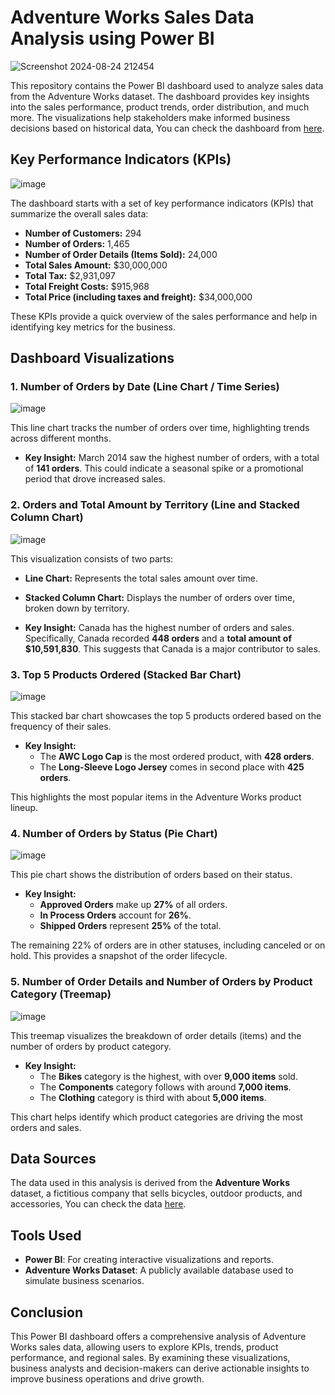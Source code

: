 # Adventure Works Sales Data Analysis using Power BI
![Screenshot 2024-08-24 212454](https://github.com/user-attachments/assets/9d6498e3-4fa8-4af0-a475-217f5e835d7a)

This repository contains the Power BI dashboard used to analyze sales data from the Adventure Works dataset. The dashboard provides key insights into the sales performance, product trends, order distribution, and much more. The visualizations help stakeholders make informed business decisions based on historical data, You can check the dashboard from [here](https://app.powerbi.com/view?r=eyJrIjoiOTRhNjJkYWYtNDk5ZC00OTQ0LWJjNzItNjM1ZTMzOTA3ZDA3IiwidCI6IjhmY2Y0Y2Q5LTJmZTQtNDU3MS04NDMxLWIxN2MzZjI5ZWZiMyJ9).

## Key Performance Indicators (KPIs)
![image](https://github.com/user-attachments/assets/49c5ba04-a4a6-47c5-b47f-1f9b52015a56)

The dashboard starts with a set of key performance indicators (KPIs) that summarize the overall sales data:

- **Number of Customers:** 294
- **Number of Orders:** 1,465
- **Number of Order Details (Items Sold):** 24,000
- **Total Sales Amount:** $30,000,000
- **Total Tax:** $2,931,097
- **Total Freight Costs:** $915,968
- **Total Price (including taxes and freight):** $34,000,000

These KPIs provide a quick overview of the sales performance and help in identifying key metrics for the business.

## Dashboard Visualizations

### 1. **Number of Orders by Date (Line Chart / Time Series)**
![image](https://github.com/user-attachments/assets/6019d619-303c-42af-bb3d-74455430adc2)

This line chart tracks the number of orders over time, highlighting trends across different months.

- **Key Insight:** March 2014 saw the highest number of orders, with a total of **141 orders**. This could indicate a seasonal spike or a promotional period that drove increased sales.

### 2. **Orders and Total Amount by Territory (Line and Stacked Column Chart)**
![image](https://github.com/user-attachments/assets/3bcfdff7-9b28-47a5-b442-1bffc3de4b93)

This visualization consists of two parts:
- **Line Chart:** Represents the total sales amount over time.
- **Stacked Column Chart:** Displays the number of orders over time, broken down by territory.

- **Key Insight:** Canada has the highest number of orders and sales. Specifically, Canada recorded **448 orders** and a **total amount of $10,591,830**. This suggests that Canada is a major contributor to sales.

### 3. **Top 5 Products Ordered (Stacked Bar Chart)**
![image](https://github.com/user-attachments/assets/9a96a855-3ccd-497c-a592-40e5652e68a6)

This stacked bar chart showcases the top 5 products ordered based on the frequency of their sales.

- **Key Insight:**
  - The **AWC Logo Cap** is the most ordered product, with **428 orders**.
  - The **Long-Sleeve Logo Jersey** comes in second place with **425 orders**.
  
This highlights the most popular items in the Adventure Works product lineup.

### 4. **Number of Orders by Status (Pie Chart)**
![image](https://github.com/user-attachments/assets/bbf5e418-95a9-4a82-9b06-0ad40a4674e8)

This pie chart shows the distribution of orders based on their status.

- **Key Insight:**
  - **Approved Orders** make up **27%** of all orders.
  - **In Process Orders** account for **26%**.
  - **Shipped Orders** represent **25%** of the total.

The remaining 22% of orders are in other statuses, including canceled or on hold. This provides a snapshot of the order lifecycle.

### 5. **Number of Order Details and Number of Orders by Product Category (Treemap)**
![image](https://github.com/user-attachments/assets/761d393f-986d-4080-953a-beb132df85ad)

This treemap visualizes the breakdown of order details (items) and the number of orders by product category.

- **Key Insight:**
  - The **Bikes** category is the highest, with over **9,000 items** sold.
  - The **Components** category follows with around **7,000 items**.
  - The **Clothing** category is third with about **5,000 items**.

This chart helps identify which product categories are driving the most orders and sales.

## Data Sources
The data used in this analysis is derived from the **Adventure Works** dataset, a fictitious company that sells bicycles, outdoor products, and accessories, You can check the data [here](https://github.com/mohamedfa/Analyzing-Sales-Data-from-Adventure-Works/blob/main/Sales.xlsx).

## Tools Used
- **Power BI**: For creating interactive visualizations and reports.
- **Adventure Works Dataset**: A publicly available database used to simulate business scenarios.

## Conclusion
This Power BI dashboard offers a comprehensive analysis of Adventure Works sales data, allowing users to explore KPIs, trends, product performance, and regional sales. By examining these visualizations, business analysts and decision-makers can derive actionable insights to improve business operations and drive growth.
